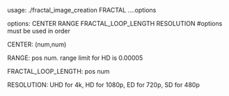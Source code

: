 usage: ./fractal_image_creation FRACTAL ....options

options: CENTER RANGE FRACTAL_LOOP_LENGTH RESOLUTION #options must be used in order

CENTER: (num,num)

RANGE: pos num. range limit for HD is 0.00005

FRACTAL_LOOP_LENGTH: pos num

RESOLUTION: UHD for 4k, HD for 1080p, ED for 720p, SD for 480p
